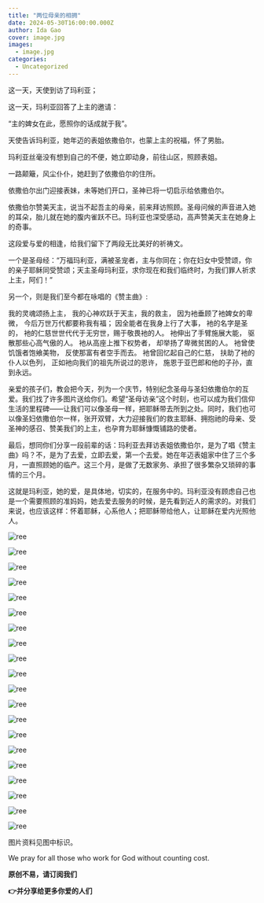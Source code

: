 ```yaml
---
title: "两位母亲的相拥"
date: 2024-05-30T16:00:00.000Z
author: Ida Gao
cover: image.jpg
images:
  - image.jpg
categories:
  - Uncategorized
---
```


这一天，天使到访了玛利亚；

<!--more-->

这一天，玛利亚回答了上主的邀请：

“主的婢女在此，愿照你的话成就于我”。

  

天使告诉玛利亚，她年迈的表姐依撒伯尔，也蒙上主的祝福，怀了男胎。

玛利亚丝毫没有想到自己的不便，她立即动身，前往山区，照顾表姐。

一路颠簸，风尘仆仆，她赶到了依撒伯尔的住所。

  

依撒伯尔出门迎接表妹，未等她们开口，圣神已将一切启示给依撒伯尔。

  

依撒伯尔赞美天主，说当不起吾主的母亲，前来拜访照顾。圣母问候的声音进入她的耳朵，胎儿就在她的腹内雀跃不已。玛利亚也深受感动，高声赞美天主在她身上的奇事。

  

这段爱与爱的相逢，给我们留下了两段无比美好的祈祷文。

  

一个是圣母经：“万福玛利亚，满被圣宠者，主与你同在；你在妇女中受赞颂，你的亲子耶稣同受赞颂；天主圣母玛利亚，求你现在和我们临终时，为我们罪人祈求上主，阿们！”

  

另一个，则是我们至今都在咏唱的《赞主曲》:

我的灵魂颂扬上主， 我的心神欢跃于天主，我的救主， 因为衪垂顾了衪婢女的卑微， 今后万世万代都要称我有福； 因全能者在我身上行了大事， 衪的名字是圣的， 衪的仁慈世世代代于无穷世，赐于敬畏衪的人。 衪伸出了手臂施展大能， 驱散那些心高气傲的人。 衪从高座上推下权势者， 却举扬了卑微贫困的人。 衪曾使饥饿者饱飨美物， 反使那富有者空手而去。 衪曾回忆起自己的仁慈， 扶助了衪的仆人以色列， 正如衪向我们的祖先所说过的恩许， 施恩于亚巴郎和他的子孙，直到永远。

  

亲爱的孩子们，教会把今天，列为一个庆节，特别纪念圣母与圣妇依撒伯尔的互爱。我们找了许多图片送给你们。希望“圣母访亲”这个时刻，也可以成为我们信仰生活的里程碑——让我们可以像圣母一样，把耶稣带去所到之处。同时，我们也可以像圣妇依撒伯尔一样，张开双臂，大力迎接我们的救主耶稣、拥抱祂的母亲、受圣神的感召、赞美我们的上主，也孕育为耶稣慷慨铺路的使者。

  

最后，想同你们分享一段前辈的话：玛利亚去拜访表姐依撒伯尔，是为了唱《赞主曲》吗？不，是为了去爱，立即去爱，第一个去爱。她在年迈表姐家中住了三个多月，一直照顾她的临产。这三个月，是做了无数家务、承担了很多繁杂又琐碎的事情的三个月。

  

这就是玛利亚，她的爱，是具体地，切实的，在服务中的。玛利亚没有顾虑自己也是一个需要照顾的准妈妈，她去爱去服务的时候，是先看到近人的需求的。对我们来说，也应该这样：怀着耶稣，心系他人；把耶稣带给他人，让耶稣在爱内光照他人。

![ree](https://static.wixstatic.com/media/ec8b63_c1619059da584c17940fd7fb98075ce4~mv2.jpg)

![ree](https://static.wixstatic.com/media/ec8b63_89f09607e3c3425db48a767344fb8c61~mv2.jpg)

![ree](https://static.wixstatic.com/media/ec8b63_f8feebbb40994cc09f18940de76d34c4~mv2.jpg)

![ree](https://static.wixstatic.com/media/ec8b63_8e8b2ae1afa64b79a48b1cd3f2d72f0f~mv2.jpg)

![ree](https://static.wixstatic.com/media/ec8b63_b59fa22a9a9a4f6db2301f5ecbe9a13b~mv2.jpg)

![ree](https://static.wixstatic.com/media/ec8b63_d8adc662551b4d4a83ef74faac89422a~mv2.jpg)

![ree](https://static.wixstatic.com/media/ec8b63_686645129d004be39250d2ebf197f8aa~mv2.jpg)

![ree](https://static.wixstatic.com/media/ec8b63_35209e14943a4404b903618b712a4826~mv2.jpg)

![ree](https://static.wixstatic.com/media/ec8b63_e4948552ccf3452aa78735042d3a5667~mv2.jpg)

![ree](https://static.wixstatic.com/media/ec8b63_a5e9055bd3f94d46b931605a18798870~mv2.jpg)

![ree](https://static.wixstatic.com/media/ec8b63_a23e8a9941794b21968c2f377273a27c~mv2.jpg)

![ree](https://static.wixstatic.com/media/ec8b63_328269bf007241e98294aedb1159eef7~mv2.jpg)

![ree](https://static.wixstatic.com/media/ec8b63_d9fe31ccf4954b5c81d7ee8411da2e98~mv2.jpg)

![ree](https://static.wixstatic.com/media/ec8b63_17cb824cd7474a9ea82c9d3f8c08ef8f~mv2.jpg)

![ree](https://static.wixstatic.com/media/ec8b63_c3319a31d4b041c5b3049ee814619b64~mv2.jpg)

![ree](https://static.wixstatic.com/media/ec8b63_d3252768ab0e44beb70e4e1b8ccb041e~mv2.jpg)

![ree](https://static.wixstatic.com/media/ec8b63_520646bebfb9495fab958fc8709cdb2c~mv2.jpg)

![ree](https://static.wixstatic.com/media/ec8b63_097f931d9c274389ba06119f9ff9601f~mv2.jpg)

![ree](https://static.wixstatic.com/media/ec8b63_821d2011b8e04f0694b9f236dbd7c962~mv2.jpg)

![ree](https://static.wixstatic.com/media/ec8b63_acbfb7ccfd7b4ec2bdcc3e2d7bb3f071~mv2.jpg)

  

  

图片资料见图中标识。

We pray for all those who work for God without counting cost.

**原创不易，请订阅我们**

**👉并分享给更多你爱的人们**
